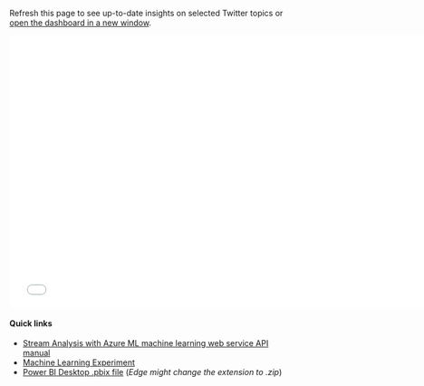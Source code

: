 Refresh this page to see up-to-date insights on selected Twitter topics or
[open the dashboard in a new window]({Outputs.solutionDashboardUrl}).
<iframe width="750" height="480" src="{Outputs.solutionDashboardUrl}" frameborder="0" allowfullscreen></iframe>

#### Quick links
* [Stream Analysis with Azure ML machine learning web service API manual]({Outputs.webServiceHelpUrl})
* [Machine Learning Experiment]({Outputs.experimentUrl})
* [Power BI Desktop .pbix file]({PatternAssetBaseUrl}/dashboards/StreamingTweetsDesktop.pbix) (*Edge
    might change the extension to .zip*)